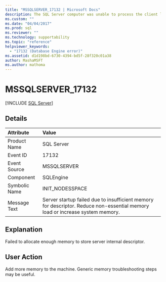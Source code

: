 ```yaml
---
title: "MSSQLSERVER_17132 | Microsoft Docs"
description: The SQL Server computer was unable to process the client login packet. See an explanation of the error and possible resolutions.
ms.custom: ""
ms.date: "04/04/2017"
ms.prod: sql
ms.reviewer: ""
ms.technology: supportability
ms.topic: "reference"
helpviewer_keywords: 
  - "17132 (Database Engine error)"
ms.assetid: d1d198bd-6730-4394-bd5f-28f320c01a38
author: MashaMSFT
ms.author: mathoma
---
```

# MSSQLSERVER_17132
 [!INCLUDE [SQL Server](../../includes/applies-to-version/sqlserver.md)]
  
## Details  
  
| Attribute | Value |  
| :-------- | :---- |  
|Product Name|SQL Server|  
|Event ID|17132|  
|Event Source|MSSQLSERVER|  
|Component|SQLEngine|  
|Symbolic Name|INIT_NODESSPACE|  
|Message Text|Server startup failed due to insufficient memory for descriptor. Reduce non-essential memory load or increase system memory.|  
  
## Explanation  
Failed to allocate enough memory to store server internal descriptor.  
  
## User Action  
Add more memory to the machine. Generic memory troubleshooting steps may be useful.  
  
